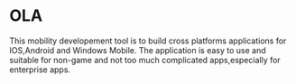 OLA
===

This mobility developement tool is to build cross platforms applications for IOS,Android and Windows Mobile.
The application is easy to use and suitable for non-game and not too much complicated apps,especially for enterprise apps.
